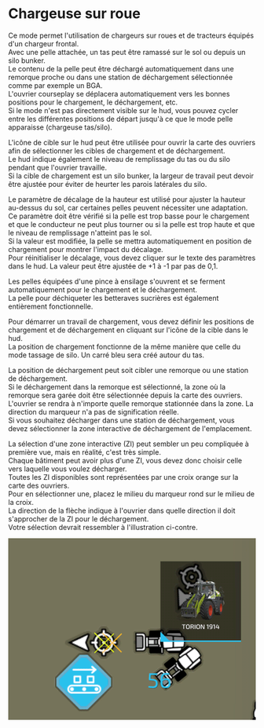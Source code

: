 # Chargeuse sur roue
  
Ce mode permet l'utilisation de chargeurs sur roues et de tracteurs équipés d'un chargeur frontal.   
Avec une pelle attachée, un tas peut être ramassé sur le sol ou depuis un silo bunker.  
Le contenu de la pelle peut être déchargé automatiquement dans une remorque proche ou dans une station de déchargement sélectionnée comme par exemple un BGA.  
L'ouvrier courseplay se déplacera automatiquement vers les bonnes positions pour le chargement, le déchargement, etc.  
Si le mode n'est pas directement visible sur le hud, vous pouvez cycler entre les différentes positions de départ jusqu'à ce que le mode pelle apparaisse (chargeuse tas/silo).  
  
L'icône de cible sur le hud peut être utilisée pour ouvrir la carte des ouvriers afin de sélectionner les cibles de chargement et de déchargement.  
Le hud indique également le niveau de remplissage du tas ou du silo pendant que l'ouvrier travaille.  
Si la cible de chargement est un silo bunker, la largeur de travail peut devoir être ajustée pour éviter de heurter les parois latérales du silo.  
  
Le paramètre de décalage de la hauteur est utilisé pour ajuster la hauteur au-dessus du sol, car certaines pelles peuvent nécessiter une adaptation.   
Ce paramètre doit être vérifié si la pelle est trop basse pour le chargement et que le conducteur ne peut plus tourner ou si la pelle est trop haute et que le niveau de remplissage n'atteint pas le sol.  
Si la valeur est modifiée, la pelle se mettra automatiquement en position de chargement pour montrer l'impact du décalage.  
Pour réinitialiser le décalage, vous devez cliquer sur le texte des paramètres dans le hud. La valeur peut être ajustée de +1 à -1 par pas de 0,1.  
  
Les pelles équipées d'une pince à ensilage s'ouvrent et se ferment automatiquement pour le chargement et le déchargement.  
La pelle pour déchiqueter les betteraves sucrières est également entièrement fonctionnelle.  

  
Pour démarrer un travail de chargement, vous devez définir les positions de chargement et de déchargement en cliquant sur l'icône de la cible dans le hud.  
La position de chargement fonctionne de la même manière que celle du mode tassage de silo. Un carré bleu sera créé autour du tas.  
  
La position de déchargement peut soit cibler une remorque ou une station de déchargement.  
Si le déchargement dans la remorque est sélectionné, la zone où la remorque sera garée doit être sélectionnée depuis la carte des ouvriers.  
L'ouvrier se rendra à n'importe quelle remorque stationnée dans la zone. La direction du marqueur n'a pas de signification réelle.  
Si vous souhaitez décharger dans une station de déchargement, vous devez sélectionner la zone interactive de déchargement de l'emplacement.  

  
La sélection d'une zone interactive (ZI) peut sembler un peu compliquée à première vue, mais en réalité, c'est très simple.  
Chaque bâtiment peut avoir plus d'une ZI, vous devez donc choisir celle vers laquelle vous voulez décharger.  
Toutes les ZI disponibles sont représentées par une croix orange sur la carte des ouvriers.  
Pour en sélectionner une, placez le milieu du marqueur rond sur le milieu de la croix.  
La direction de la flèche indique à l'ouvrier dans quelle direction il doit s'approcher de la ZI pour le déchargement.  
Votre sélection devrait ressembler à l'illustration ci-contre.  

![Image](../assets/images/shovelloadertrigger_0_0_830_610.png)